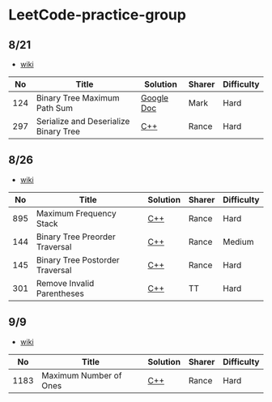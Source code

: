 # LeetCode-practice-group

## 8/21

* [wiki](https://docs.google.com/document/d/1IL3SFW-uv8K-Wb9Zzyp9cD6j1_WbcibatzPbaSU06wo/edit)

|  No  | Title |  Solution       |  Sharer | Difficulty |
| ---- | ----- | --------------- | --------| ---------- |
| 124 | Binary Tree Maximum Path Sum | [Google Doc](https://docs.google.com/document/d/1IL3SFW-uv8K-Wb9Zzyp9cD6j1_WbcibatzPbaSU06wo/edit) | Mark | Hard |
| 297 | Serialize and Deserialize Binary Tree | [C++](https://hackmd.io/@Rance/Hk12HoqEB) | Rance | Hard |


## 8/26

* [wiki](https://docs.google.com/document/d/1IL3SFW-uv8K-Wb9Zzyp9cD6j1_WbcibatzPbaSU06wo/edit)

|  No  | Title |  Solution       |  Sharer | Difficulty |
| ---- | ----- | --------------- | --------| ---------- |
| 895 | Maximum Frequency Stack | [C++](https://hackmd.io/@Rance/S1i3pnc4S) | Rance | Hard |
| 144 | Binary Tree Preorder Traversal | [C++](https://hackmd.io/@Rance/ryPYlkerS) | Rance | Medium |
| 145 | Binary Tree Postorder Traversal | [C++](https://hackmd.io/@Rance/ryPYlkerS) | Rance | Hard |
| 301 | Remove Invalid Parentheses | [C++](https://hackmd.io/@thisistt/HJHAUfzBr) | TT | Hard |

## 9/9 

* [wiki](https://docs.google.com/document/d/1qDy_fctA5cWag28PVa3kq2N_XUY5hDmXYvBXk2WIe5k/edit)

|  No  | Title |  Solution       |  Sharer | Difficulty |
| ---- | ----- | --------------- | --------| ---------- |
| 1183 | Maximum Number of Ones | [C++](https://hackmd.io/@Rance/BJny6Xp8S) | Rance | Hard |
